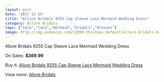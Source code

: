 ```yaml
---
layout: post
date: '2017-12-19'
title: "Allure Bridals 9255 Cap Sleeve Lace Mermaid Wedding Dress"
category: Allure Bridals
tags: ["sale","lace","mermaid","bridals","dresses"]
image: http://img.eudances.com/11999-thickbox_default/allure-bridals-9255-cap-sleeve-lace-mermaid-wedding-dress.jpg
---
```

Allure Bridals 9255 Cap Sleeve Lace Mermaid Wedding Dress

On Sales: **$369.99**
<a href="https://www.eudances.com/en/allure-bridals/3754-allure-bridals-9255-cap-sleeve-lace-mermaid-wedding-dress.html"><amp-img layout="responsive" width="600" height="600" src="//img.eudances.com/11999-thickbox_default/allure-bridals-9255-cap-sleeve-lace-mermaid-wedding-dress.jpg" alt="Allure Bridals 9255 Cap Sleeve Lace Mermaid Wedding Dress 0" /></a>
<a href="https://www.eudances.com/en/allure-bridals/3754-allure-bridals-9255-cap-sleeve-lace-mermaid-wedding-dress.html"><amp-img layout="responsive" width="600" height="600" src="//img.eudances.com/12002-thickbox_default/allure-bridals-9255-cap-sleeve-lace-mermaid-wedding-dress.jpg" alt="Allure Bridals 9255 Cap Sleeve Lace Mermaid Wedding Dress 1" /></a>
<a href="https://www.eudances.com/en/allure-bridals/3754-allure-bridals-9255-cap-sleeve-lace-mermaid-wedding-dress.html"><amp-img layout="responsive" width="600" height="600" src="//img.eudances.com/12001-thickbox_default/allure-bridals-9255-cap-sleeve-lace-mermaid-wedding-dress.jpg" alt="Allure Bridals 9255 Cap Sleeve Lace Mermaid Wedding Dress 2" /></a>
<a href="https://www.eudances.com/en/allure-bridals/3754-allure-bridals-9255-cap-sleeve-lace-mermaid-wedding-dress.html"><amp-img layout="responsive" width="600" height="600" src="//img.eudances.com/12000-thickbox_default/allure-bridals-9255-cap-sleeve-lace-mermaid-wedding-dress.jpg" alt="Allure Bridals 9255 Cap Sleeve Lace Mermaid Wedding Dress 3" /></a>

Buy it: [Allure Bridals 9255 Cap Sleeve Lace Mermaid Wedding Dress](https://www.eudances.com/en/allure-bridals/3754-allure-bridals-9255-cap-sleeve-lace-mermaid-wedding-dress.html "Allure Bridals 9255 Cap Sleeve Lace Mermaid Wedding Dress")

View more: [Allure Bridals](https://www.eudances.com/en/2-allure-bridals "Allure Bridals")